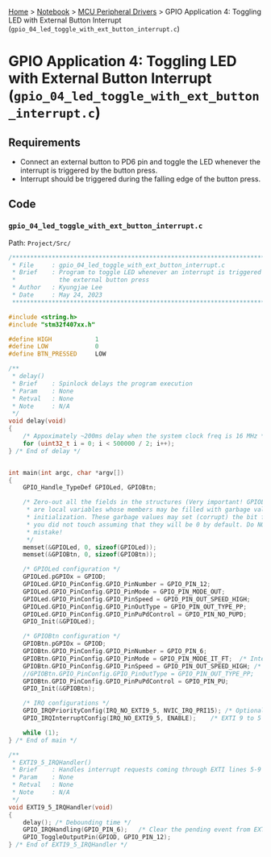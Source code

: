 <a href="../../">Home</a> > <a href="../notebook">Notebook</a> > <a href="./">MCU Peripheral Drivers</a> > GPIO Application 4: Toggling LED with External Button Interrupt (`gpio_04_led_toggle_with_ext_button_interrupt.c`)

# GPIO Application 4: Toggling LED with External Button Interrupt (`gpio_04_led_toggle_with_ext_button_interrupt.c`)



## Requirements

* Connect an external button to PD6 pin and toggle the LED whenever the interrupt is triggered by the button press.
* Interrupt should be triggered during the falling edge of the button press.



## Code

### `gpio_04_led_toggle_with_ext_button_interrupt.c`

Path: `Project/Src/`

```c
/*******************************************************************************
 * File		: gpio_04_led_toggle_with_ext_button_interrupt.c
 * Brief	: Program to toggle LED whenever an interrupt is triggered by the
 * 			  the external button press
 * Author	: Kyungjae Lee
 * Date		: May 24, 2023
 ******************************************************************************/

#include <string.h>
#include "stm32f407xx.h"

#define HIGH			1
#define LOW 			0
#define BTN_PRESSED 	LOW

/**
 * delay()
 * Brief	: Spinlock delays the program execution
 * Param	: None
 * Retval	: None
 * Note		: N/A
 */
void delay(void)
{
	/* Appoximately ~200ms delay when the system clock freq is 16 MHz */
	for (uint32_t i = 0; i < 500000 / 2; i++);
} /* End of delay */


int main(int argc, char *argv[])
{
	GPIO_Handle_TypeDef GPIOLed, GPIOBtn;

	/* Zero-out all the fields in the structures (Very important! GPIOLed and GPIOBtn
	 * are local variables whose members may be filled with garbage values before
	 * initialization. These garbage values may set (corrupt) the bit fields that
	 * you did not touch assuming that they will be 0 by default. Do NOT make this
	 * mistake!
	 */
	memset(&GPIOLed, 0, sizeof(GPIOLed));
	memset(&GPIOBtn, 0, sizeof(GPIOBtn));

	/* GPIOLed configuration */
	GPIOLed.pGPIOx = GPIOD;
	GPIOLed.GPIO_PinConfig.GPIO_PinNumber = GPIO_PIN_12;
	GPIOLed.GPIO_PinConfig.GPIO_PinMode = GPIO_PIN_MODE_OUT;
	GPIOLed.GPIO_PinConfig.GPIO_PinSpeed = GPIO_PIN_OUT_SPEED_HIGH;
	GPIOLed.GPIO_PinConfig.GPIO_PinOutType = GPIO_PIN_OUT_TYPE_PP;
	GPIOLed.GPIO_PinConfig.GPIO_PinPuPdControl = GPIO_PIN_NO_PUPD;
	GPIO_Init(&GPIOLed);

	/* GPIOBtn configuration */
	GPIOBtn.pGPIOx = GPIOD;
	GPIOBtn.GPIO_PinConfig.GPIO_PinNumber = GPIO_PIN_6;
	GPIOBtn.GPIO_PinConfig.GPIO_PinMode = GPIO_PIN_MODE_IT_FT;	/* Interrupt falling-edge */
	GPIOBtn.GPIO_PinConfig.GPIO_PinSpeed = GPIO_PIN_OUT_SPEED_HIGH; /* Doesn't matter */
	//GPIOBtn.GPIO_PinConfig.GPIO_PinOutType = GPIO_PIN_OUT_TYPE_PP;	/* N/A */
	GPIOBtn.GPIO_PinConfig.GPIO_PinPuPdControl = GPIO_PIN_PU;
	GPIO_Init(&GPIOBtn);

	/* IRQ configurations */
	GPIO_IRQPriorityConfig(IRQ_NO_EXTI9_5, NVIC_IRQ_PRI15);	/* Optional in this case */
	GPIO_IRQInterruptConfig(IRQ_NO_EXTI9_5, ENABLE);	/* EXTI 9 to 5 */

	while (1);
} /* End of main */

/**
 * EXTI9_5_IRQHandler()
 * Brief	: Handles interrupt requests coming through EXTI lines 5-9
 * Param	: None
 * Retval	: None
 * Note		: N/A
 */
void EXTI9_5_IRQHandler(void)
{
	delay(); /* Debounding time */
	GPIO_IRQHandling(GPIO_PIN_6);	/* Clear the pending event from EXTI line */
	GPIO_ToggleOutputPin(GPIOD, GPIO_PIN_12);
} /* End of EXTI9_5_IRQHandler */
```

